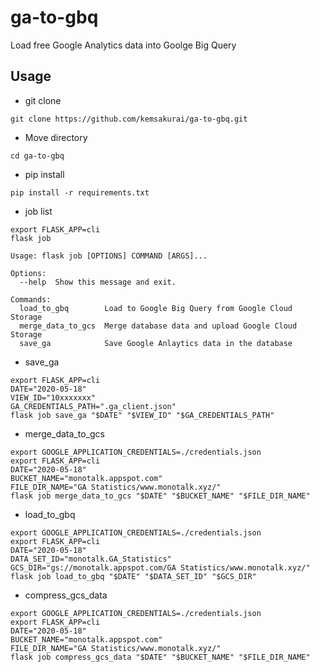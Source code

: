 # ga-to-gbq
Load free Google Analytics data into Goolge Big Query

## Usage

* git clone     
```console
git clone https://github.com/kemsakurai/ga-to-gbq.git    
```

* Move directory   
```console
cd ga-to-gbq
```

* pip install    
```console
pip install -r requirements.txt    
```

* job list   
```console
export FLASK_APP=cli
flask job 
```

```console
Usage: flask job [OPTIONS] COMMAND [ARGS]...

Options:
  --help  Show this message and exit.

Commands:
  load_to_gbq        Load to Google Big Query from Google Cloud Storage
  merge_data_to_gcs  Merge database data and upload Google Cloud Storage
  save_ga            Save Google Anlaytics data in the database

```

* save_ga    
```console
export FLASK_APP=cli
DATE="2020-05-18"
VIEW_ID="10xxxxxxx"
GA_CREDENTIALS_PATH=".ga_client.json"
flask job save_ga "$DATE" "$VIEW_ID" "$GA_CREDENTIALS_PATH"
```

* merge_data_to_gcs     
```console
export GOOGLE_APPLICATION_CREDENTIALS=./credentials.json
export FLASK_APP=cli
DATE="2020-05-18"
BUCKET_NAME="monotalk.appspot.com"
FILE_DIR_NAME="GA Statistics/www.monotalk.xyz/"
flask job merge_data_to_gcs "$DATE" "$BUCKET_NAME" "$FILE_DIR_NAME"
```

* load_to_gbq
```console
export GOOGLE_APPLICATION_CREDENTIALS=./credentials.json
export FLASK_APP=cli
DATE="2020-05-18"
DATA_SET_ID="monotalk.GA_Statistics"
GCS_DIR="gs://monotalk.appspot.com/GA Statistics/www.monotalk.xyz/"
flask job load_to_gbq "$DATE" "$DATA_SET_ID" "$GCS_DIR"
```

* compress_gcs_data   
```console
export GOOGLE_APPLICATION_CREDENTIALS=./credentials.json
export FLASK_APP=cli
DATE="2020-05-18"
BUCKET_NAME="monotalk.appspot.com"
FILE_DIR_NAME="GA Statistics/www.monotalk.xyz/"
flask job compress_gcs_data "$DATE" "$BUCKET_NAME" "$FILE_DIR_NAME"
```
